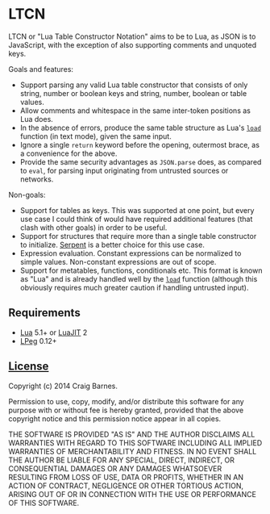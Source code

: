 LTCN
====

LTCN or "Lua Table Constructor Notation" aims to be to Lua, as JSON is
to JavaScript, with the exception of also supporting comments and
unquoted keys.

Goals and features:

* Support parsing any valid Lua table constructor that consists of only
  string, number or boolean keys and string, number, boolean or table values.
* Allow comments and whitespace in the same inter-token positions as Lua does.
* In the absence of errors, produce the same table structure as Lua's [`load`]
  function (in text mode), given the same input.
* Ignore a single `return` keyword before the opening, outermost brace, as a
  convenience for the above.
* Provide the same security advantages as `JSON.parse` does, as compared to
  `eval`, for parsing input originating from untrusted sources or networks.

Non-goals:

* Support for tables as keys. This was supported at one point, but every
  use case I could think of would have required additional features
  (that clash with other goals) in order to be useful.
* Support for structures that require more than a single table
  constructor to initialize. [Serpent] is a better choice for this use case.
* Expression evaluation. Constant expressions can be normalized to simple
  values. Non-constant expressions are out of scope.
* Support for metatables, functions, conditionals etc. This format is known
  as "Lua" and is already handled well by the [`load`] function
  (although this obviously requires much greater caution if handling
  untrusted input).

Requirements
------------

* [Lua] 5.1+ or [LuaJIT] 2
* [LPeg] 0.12+

[License]
---------

Copyright (c) 2014 Craig Barnes.

Permission to use, copy, modify, and/or distribute this software for any
purpose with or without fee is hereby granted, provided that the above
copyright notice and this permission notice appear in all copies.

THE SOFTWARE IS PROVIDED "AS IS" AND THE AUTHOR DISCLAIMS ALL WARRANTIES
WITH REGARD TO THIS SOFTWARE INCLUDING ALL IMPLIED WARRANTIES OF
MERCHANTABILITY AND FITNESS. IN NO EVENT SHALL THE AUTHOR BE LIABLE FOR ANY
SPECIAL, DIRECT, INDIRECT, OR CONSEQUENTIAL DAMAGES OR ANY DAMAGES
WHATSOEVER RESULTING FROM LOSS OF USE, DATA OR PROFITS, WHETHER IN AN ACTION
OF CONTRACT, NEGLIGENCE OR OTHER TORTIOUS ACTION, ARISING OUT OF OR IN
CONNECTION WITH THE USE OR PERFORMANCE OF THIS SOFTWARE.


[`load`]: http://www.lua.org/manual/5.2/manual.html#pdf-load
[Serpent]: https://github.com/pkulchenko/serpent
[License]: http://en.wikipedia.org/wiki/ISC_license "ISC License"
[Lua]: http://www.lua.org/
[LuaJIT]: http://luajit.org/
[LPeg]: http://www.inf.puc-rio.br/~roberto/lpeg/
